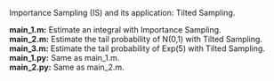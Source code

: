 Importance Sampling (IS) and its application: Tilted Sampling.

**main_1.m:** Estimate an integral with Importance Sampling.  
**main_2.m:** Estimate the tail probability of N(0,1) with Tilted Sampling.  
**main_3.m:** Estimate the tail probability of Exp(5) with Tilted Sampling.  
**main_1.py:** Same as main_1.m.  
**main_2.py:** Same as main_2.m.

